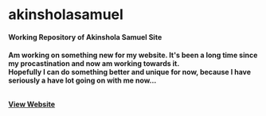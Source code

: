 # akinsholasamuel
<h4>Working Repository of Akinshola Samuel Site<h4>
<p>
  Am working on something new for my website. It's been a long time since my procastination and now am working towards it. 
  <br/> Hopefully I can do something better and unique for now, because I have seriously a have lot going on with me now...
<p> 
<br/>
<a href="http://haykins360.github.io/akinsholasamuel/" target="_blank">View Website</a>
